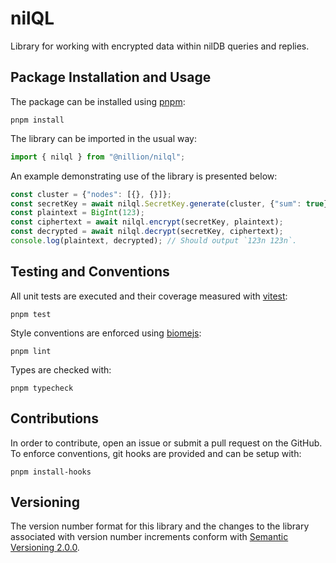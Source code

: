 # nilQL

Library for working with encrypted data within nilDB queries and replies.

## Package Installation and Usage

The package can be installed using [pnpm](https://pnpm.io/):

```shell
pnpm install
```

The library can be imported in the usual way:

```ts
import { nilql } from "@nillion/nilql";
```

An example demonstrating use of the library is presented below:

```ts
const cluster = {"nodes": [{}, {}]};
const secretKey = await nilql.SecretKey.generate(cluster, {"sum": true});
const plaintext = BigInt(123);
const ciphertext = await nilql.encrypt(secretKey, plaintext);
const decrypted = await nilql.decrypt(secretKey, ciphertext);
console.log(plaintext, decrypted); // Should output `123n 123n`.
```

## Testing and Conventions

All unit tests are executed and their coverage measured with [vitest](https://vitest.dev/):

```shell
pnpm test
```

Style conventions are enforced using [biomejs](https://biomejs.dev/):

```shell
pnpm lint
```

Types are checked with:

```shell
pnpm typecheck
```

## Contributions

In order to contribute, open an issue or submit a pull request on the GitHub. To enforce conventions, git hooks are provided and can be setup with:

```shell
pnpm install-hooks
```

## Versioning

The version number format for this library and the changes to the library associated with version number increments conform with [Semantic Versioning 2.0.0](https://semver.org/#semantic-versioning-200).
